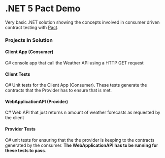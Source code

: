 # .NET 5 Pact Demo

Very basic .NET solution showing the concepts involved in consumer driven contract testing with [Pact](https://pact.io/).

### Projects in Solution

#### Client App (Consumer)
C# console app that call the Weather API using a HTTP GET request

#### Client Tests
C# Unit tests for the Client App (Consumer). These tests generate the contracts that the Provider has to ensure that is met.

#### WebApplicationAPI (Provider)
C# Web API that just returns n amount of weather forecasts as requested by the client

#### Provider Tests
C# unit tests for ensuring that the the provider is keeping to the contracts generated by the consumer. **The WebApplicationAPI has to be running for these tests to pass**.
